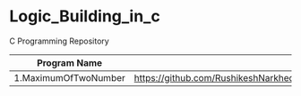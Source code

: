# Logic_Building_in_c
C Programming Repository

| Program Name             | Link Of Source Code                                                                   |
| ----------------- | ------------------------------------------------------------------ |
1.MaximumOfTwoNumber   |https://github.com/RushikeshNarkhedePatil/Logic_Building_in_c/blob/main/MaximumOfTwoNumber.c